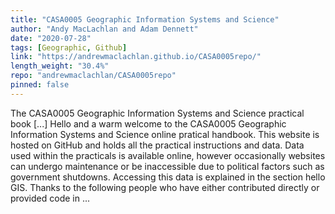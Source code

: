 ```yaml
---
title: "CASA0005 Geographic Information Systems and Science"
author: "Andy MacLachlan and Adam Dennett"
date: "2020-07-28"
tags: [Geographic, Github]
link: "https://andrewmaclachlan.github.io/CASA0005repo/"
length_weight: "30.4%"
repo: "andrewmaclachlan/CASA0005repo"
pinned: false
---
```


The CASA0005 Geographic Information Systems and Science practical book [...] Hello and a warm welcome to the CASA0005 Geographic Information Systems and Science online pratical handbook. This website is hosted on GitHub and holds all the practical instructions and data. Data used within the practicals is available online, however occasionally websites can undergo maintenance or be inaccessible due to political factors such as government shutdowns. Accessing this data is explained in the section hello GIS. Thanks to the following people who have either contributed directly or provided code in ...
